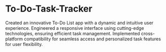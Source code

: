 # To-Do-Task-Tracker
Created an innovative To-Do List app with a dynamic and intuitive user experience. Engineered a responsive interface using cutting-edge technologies, ensuring efficient task management. Implemented cross-platform compatibility for seamless access and personalized task features for user flexibility.
